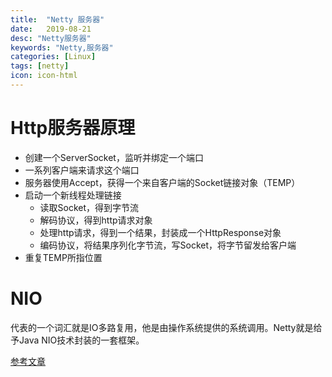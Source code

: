 ```yaml
---
title:  "Netty 服务器"
date:   2019-08-21
desc: "Netty服务器"
keywords: "Netty,服务器"
categories: [Linux]
tags: [netty]
icon: icon-html
---
```


# Http服务器原理

- 创建一个ServerSocket，监听并绑定一个端口
- 一系列客户端来请求这个端口
- 服务器使用Accept，获得一个来自客户端的Socket链接对象（TEMP）
- 启动一个新线程处理链接
    - 读取Socket，得到字节流
    - 解码协议，得到http请求对象
    - 处理http请求，得到一个结果，封装成一个HttpResponse对象
    - 编码协议，将结果序列化字节流，写Socket，将字节留发给客户端
- 重复TEMP所指位置

# NIO
代表的一个词汇就是IO多路复用，他是由操作系统提供的系统调用。Netty就是给予Java NIO技术封装的一套框架。  


[参考文章](https://juejin.im/post/5bdaf8ea6fb9a0227b02275a)

